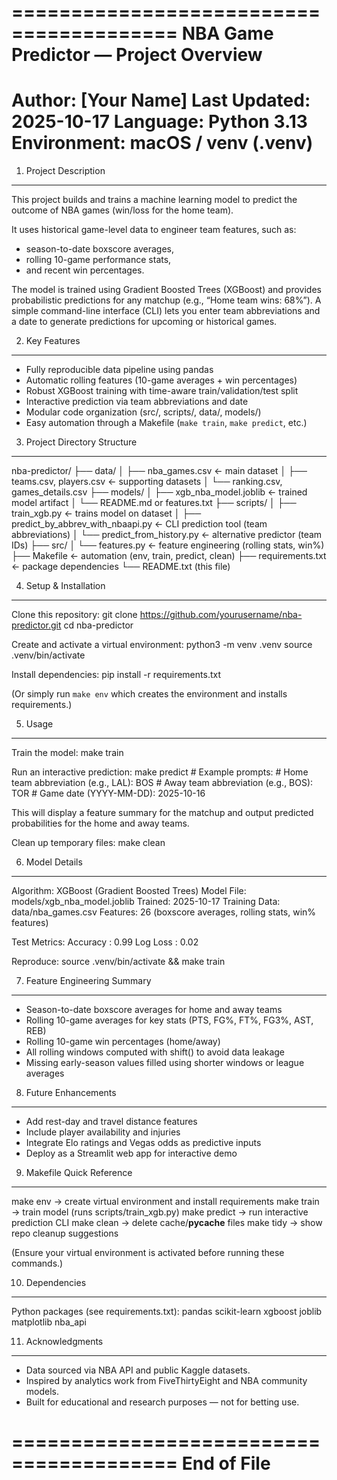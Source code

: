 ========================================
NBA Game Predictor — Project Overview
========================================

Author: [Your Name]
Last Updated: 2025-10-17
Language: Python 3.13
Environment: macOS / venv (.venv)
========================================

1) Project Description
----------------------
This project builds and trains a machine learning model to predict the outcome
of NBA games (win/loss for the home team).

It uses historical game-level data to engineer team features, such as:
- season-to-date boxscore averages,
- rolling 10-game performance stats,
- and recent win percentages.

The model is trained using Gradient Boosted Trees (XGBoost) and provides
probabilistic predictions for any matchup (e.g., “Home team wins: 68%”).
A simple command-line interface (CLI) lets you enter team abbreviations and
a date to generate predictions for upcoming or historical games.


2) Key Features
---------------
- Fully reproducible data pipeline using pandas
- Automatic rolling features (10-game averages + win percentages)
- Robust XGBoost training with time-aware train/validation/test split
- Interactive prediction via team abbreviations and date
- Modular code organization (src/, scripts/, data/, models/)
- Easy automation through a Makefile (`make train`, `make predict`, etc.)


3) Project Directory Structure
-------------------------------
nba-predictor/
├── data/
│   ├── nba_games.csv            ← main dataset
│   ├── teams.csv, players.csv   ← supporting datasets
│   └── ranking.csv, games_details.csv
├── models/
│   ├── xgb_nba_model.joblib     ← trained model artifact
│   └── README.md or features.txt
├── scripts/
│   ├── train_xgb.py             ← trains model on dataset
│   ├── predict_by_abbrev_with_nbaapi.py ← CLI prediction tool (team abbreviations)
│   └── predict_from_history.py  ← alternative predictor (team IDs)
├── src/
│   └── features.py              ← feature engineering (rolling stats, win%)
├── Makefile                     ← automation (env, train, predict, clean)
├── requirements.txt             ← package dependencies
└── README.txt (this file)


4) Setup & Installation
------------------------
Clone this repository:
    git clone https://github.com/yourusername/nba-predictor.git
    cd nba-predictor

Create and activate a virtual environment:
    python3 -m venv .venv
    source .venv/bin/activate

Install dependencies:
    pip install -r requirements.txt

(Or simply run `make env` which creates the environment and installs requirements.)


5) Usage
--------
Train the model:
    make train

Run an interactive prediction:
    make predict
    # Example prompts:
    # Home team abbreviation (e.g., LAL): BOS
    # Away team abbreviation (e.g., BOS): TOR
    # Game date (YYYY-MM-DD): 2025-10-16

This will display a feature summary for the matchup and output predicted
probabilities for the home and away teams.

Clean up temporary files:
    make clean


6) Model Details
----------------
Algorithm: XGBoost (Gradient Boosted Trees)
Model File: models/xgb_nba_model.joblib
Trained: 2025-10-17
Training Data: data/nba_games.csv
Features: 26 (boxscore averages, rolling stats, win% features)

Test Metrics:
    Accuracy  : 0.99
    Log Loss  : 0.02

Reproduce:
    source .venv/bin/activate && make train


7) Feature Engineering Summary
-------------------------------
- Season-to-date boxscore averages for home and away teams
- Rolling 10-game averages for key stats (PTS, FG%, FT%, FG3%, AST, REB)
- Rolling 10-game win percentages (home/away)
- All rolling windows computed with shift() to avoid data leakage
- Missing early-season values filled using shorter windows or league averages


8) Future Enhancements
----------------------
- Add rest-day and travel distance features
- Include player availability and injuries
- Integrate Elo ratings and Vegas odds as predictive inputs
- Deploy as a Streamlit web app for interactive demo


9) Makefile Quick Reference
----------------------------
make env      → create virtual environment and install requirements
make train    → train model (runs scripts/train_xgb.py)
make predict  → run interactive prediction CLI
make clean    → delete cache/__pycache__ files
make tidy     → show repo cleanup suggestions

(Ensure your virtual environment is activated before running these commands.)


10) Dependencies
----------------
Python packages (see requirements.txt):
    pandas
    scikit-learn
    xgboost
    joblib
    matplotlib
    nba_api


11) Acknowledgments
-------------------
- Data sourced via NBA API and public Kaggle datasets.
- Inspired by analytics work from FiveThirtyEight and NBA community models.
- Built for educational and research purposes — not for betting use.


========================================
End of File
========================================
